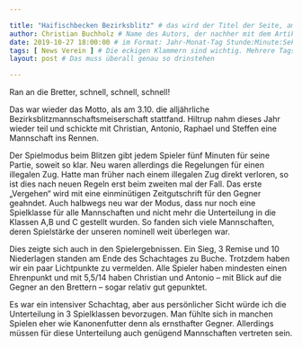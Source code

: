 ```yaml
---

title: "Haifischbecken Bezirksblitz" # das wird der Titel der Seite, am besten in Anführungszeichen (z.B. wenn er Sonderzeichen enthält)
author: Christian Buchholz # Name des Autors, der nachher mit dem Artikel auf der Seite angezeigt wird; das ist unabhängig vom github-Benutzernamen
date: 2019-10-27 18:00:00 # im Format: Jahr-Monat-Tag Stunde:Minute:Sekunde, die Uhrzeit ist optional
tags: [ News Verein ] # Die eckigen Klammern sind wichtig. Mehrere Tags werden durch Kommas separiert
layout: post # Das muss überall genau so drinstehen

---
```


Ran an die Bretter, schnell, schnell, schnell!
<!-- continue -->

Das war wieder das Motto, als am 3.10. die alljährliche Bezirksblitzmannschaftsmeiserschaft stattfand. Hiltrup nahm dieses Jahr wieder teil und schickte  mit Christian, Antonio, Raphael und Steffen eine Mannschaft ins Rennen.

Der Spielmodus beim Blitzen gibt jedem Spieler fünf Minuten für seine Partie, soweit so klar. Neu waren allerdings die Regelungen für einen illegalen Zug. Hatte man früher nach einem illegalen Zug direkt verloren, so ist dies nach neuen Regeln erst beim zweiten mal der Fall. Das erste „Vergehen“ wird mit eine einminütigen Zeitgutschrift für den Gegner geahndet. Auch halbwegs neu war der Modus, dass nur noch eine Spielklasse für alle Mannschaften und nicht mehr die Unterteilung in die Klassen A,B und C gestellt wurden. So fanden sich viele Mannschaften, deren Spielstärke der unseren nominell weit überlegen war.

Dies zeigte sich auch in den Spielergebnissen. Ein Sieg, 3 Remise und 10 Niederlagen standen am Ende des Schachtages zu Buche. Trotzdem haben wir ein paar Lichtpunkte zu vermelden. Alle Spieler haben mindesten einen Ehrenpunkt und mit 5,5/14 haben Christian und Antonio – mit Blick auf die Gegner an den Brettern – sogar relativ gut gepunktet.

Es war ein intensiver Schachtag, aber aus persönlicher Sicht würde ich die Unterteilung in 3 Spielklassen bevorzugen. Man fühlte sich in manchen Spielen eher wie Kanonenfutter denn als ernsthafter Gegner. Allerdings müssen für diese Unterteilung auch genügend Mannschaften vertreten sein.  
